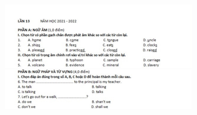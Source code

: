 [![Screenshot%202021-05-25%20200816.jpg](https://github.com/uploadimagefree/2021/blob/main/Screenshot%202021-05-25%20200816.jpg?raw=true)](https://github.com/uploadimagefree/2021/blob/main/Screenshot%202021-05-25%20200816.jpg?raw=true)
[![Screenshot%202021-05-25%20202407.jpg](https://github.com/uploadimagefree/2021/blob/main/Screenshot%202021-05-25%20202407.jpg?raw=true)](https://github.com/uploadimagefree/2021/blob/main/Screenshot%202021-05-25%20202407.jpg?raw=true)


